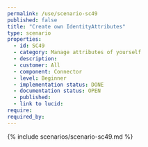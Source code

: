 ```yaml
---
permalink: /use/scenario-sc49
published: false
title: "Create own IdentityAttributes"
type: scenario
properties:
  - id: SC49
  - category: Manage attributes of yourself
  - description:
  - customer: All
  - component: Connector
  - level: Beginner
  - implementation status: DONE
  - documentation status: OPEN
  - published:
  - link to lucid:
require:
required_by:
---
```


{% include scenarios/scenario-sc49.md %}